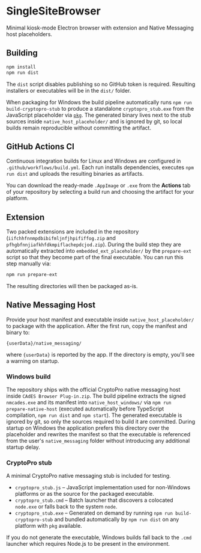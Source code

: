 # SingleSiteBrowser

Minimal kiosk-mode Electron browser with extension and Native Messaging host placeholders.

## Building

```bash
npm install
npm run dist
```

The `dist` script disables publishing so no GitHub token is required. Resulting installers or executables will be in the `dist/` folder.

When packaging for Windows the build pipeline automatically runs `npm run build-cryptopro-stub` to produce a standalone
`cryptopro_stub.exe` from the JavaScript placeholder via [`pkg`](https://github.com/vercel/pkg). The generated binary lives next to the
stub sources inside `native_host_placeholder/` and is ignored by git, so local builds remain reproducible without committing the
artifact.

## GitHub Actions CI

Continuous integration builds for Linux and Windows are configured in
`.github/workflows/build.yml`. Each run installs dependencies, executes
`npm run dist` and uploads the resulting binaries as artifacts.

You can download the ready-made `.AppImage` or `.exe` from the **Actions** tab
of your repository by selecting a build run and choosing the artifact for your
platform.

## Extension

Two packed extensions are included in the repository (`iifchhfnnmpdbibifmljnfjhpififfog.zip` and `pfhgbfnnjiafkhfdkmpiflachepdcjod.zip`).
During the build step they are automatically extracted into `embedded_ext_placeholder/` by the `prepare-ext` script so that they become part of the final executable.
You can run this step manually via:

```bash
npm run prepare-ext
```

The resulting directories will then be packaged as-is.

## Native Messaging Host

Provide your host manifest and executable inside `native_host_placeholder/` to package with the application.
After the first run, copy the manifest and binary to:
```
{userData}/native_messaging/
```
where `{userData}` is reported by the app. If the directory is empty, you'll see a warning on startup.

### Windows build

The repository ships with the official CryptoPro native messaging host inside
`CAdES Browser Plug-in.zip`. The build pipeline extracts the signed
`nmcades.exe` and its manifest into `native_host_windows/` via
`npm run prepare-native-host` (executed automatically before TypeScript
compilation, `npm run dist` and `npm start`). The generated executable is
ignored by git, so only the sources required to build it are committed. During
startup on Windows the application prefers this directory over the placeholder
and rewrites the manifest so that the executable is referenced from the user's
`native_messaging` folder without introducing any additional startup delay.

### CryptoPro stub

A minimal CryptoPro native messaging stub is included for testing.

* `cryptopro_stub.js` – JavaScript implementation used for non-Windows platforms or as the source for the packaged executable.
* `cryptopro_stub.cmd` – Batch launcher that discovers a colocated `node.exe` or falls back to the system `node`.
* `cryptopro_stub.exe` – Generated on demand by running `npm run build-cryptopro-stub` and bundled automatically by `npm run dist` on any
  platform with `pkg` available.

If you do not generate the executable, Windows builds fall back to the `.cmd` launcher which requires Node.js to be present in the
environment.
